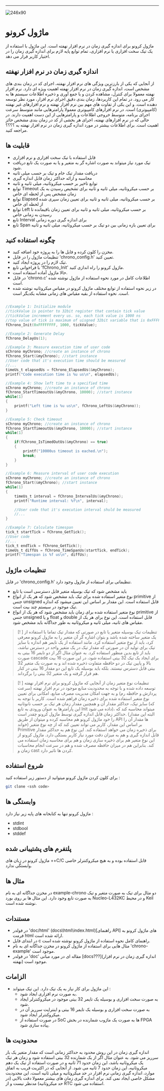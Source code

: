 ---

![246x90](Left%201.png)
# ماژول کرونو
ماژول کرونو برای اندازه گیری زمان در نرم افزار نهفته است. این ماژول با استفاده از یک تیک سخت افزاری یا نرم افزاری، تمام توابع پایه لازم برای اندازه گیری زمان را در اختیار کاربر قرار می دهد.
## اندازه گیری زمان در نرم افزار نهفته
از آنجایی که یکی از بارزترین ویژگی های نرم افزار نهفته، اجرای کد در زمان بندی های مشخص است، اندازه گیری زمان در نرم افزار نهفته اهمیت ویژه ای دارد.
 نرم افزار نهفته معمولا برای کنترل، مشاهده کردن و یا جمع آوری و ذخیره اطلاعات سیستم ها به کار می رود. در تمام این کاربردها، زمان بندی دقیق اجرای نرم افزار، مورد نظر توسعه دهنده است. و این یکی از تفاوت های مهم بین نرم افزار نهفته و نرم افزارهای غیر نهفته (کامپیوتری) است. در نرم افزارهای کامپیوتری معمولا پارامترهایی مانند متوسط سرعت اجرای برنامه، متوسط خروجی اطلاعات و پارامترهایی از این دست اهمیت دارند. در حالی که در نرم افزارهای نهفته، اجرای هر بخشی از کد در زمان بندی مشخص حائز اهمیت است. 
 برای اطلاعات بیشتر در مورد اندازه گیری زمان در نرم افزار نهفته به ؟؟؟؟ مراجعه کنید.

## قابلیت ها
- قابل استفاده با تیک سخت افزاری و نرم افزاری
- تیک مورد نیاز میتواند به صورت اشاره گر به متغیر و یا به صورت یک تابع دریافت شود.
- دریافت مقدار تیک خام و تیک بر حسب میلی ثانیه
- محاسبه و ارائه حداکثر زمان قابل اندازه گیری
- توابع تاخیر بر حسب میکروثانیه، میلی ثانیه و ثانیه
- توابع Timeout بر حسب میکروثانیه، میلی ثانیه و ثانیه برای تشخیص رسیدن به یک زمان مشخص پس از لحظه ای خاص
- توابع Elapsed بر حسب میکروثانیه، میلی ثانیه و ثانیه برای تعیین زمان سپری شده از لحظه ای خاص
- توابع Left بر حسب میکروثانیه، میلی ثانیه و ثانیه برای تعیین زمان باقیمانده تا رسیدن به زمانی خاص
- تابع Interval برای اندازه گیری دوره زمانی 
- تابع Span برای تعیین بازه زمانی بین دو تیک بر حسب میکروثانیه، میلی ثانیه و ثانیه 

## چگونه استفاده کنید
- مخزن را کلون کرده و فایل ها را به پروژه خود اضافه کنید.
- تنظیمات ماژول را در فایل 'chrono_config.h' تعیین کنید.
- تیک لازم را در پروژه ایجاد کنید.
- با فراخوانی تابع 'fChrono_Init' ماژول کرونو را راه اندازی کنید.
- حالا ماژول آماده استفاده است.
- در فایل 'chrono.c' اطلاعات کامل در مورد نحوه استفاده از ماژول نوشته شده است.
- در زیر نحوه استفاده از توابع مختلف ماژول کرونو  در مقیاس میکروثانیه نوشته شده است. نحوه استفاده از بقیه مقیاس های زمانی مشابه یکدیگر است.
```c

//Example 1: Initialize module
//tickValue is pointer to 32bit register that contain tick value
//tickValue increment every us. so, each tick value is 1000 ns
//top value of tick is maximum of uisgned 32bit variable that is 0xFFFFFFFF
fChrono_Init(0xFFFFFFFF, 1000, tickValue);

//Example 2: Generate Delay
fChrono_DelayUs(1);

//Example 3: Measure execution time of user code
sChrono myChrono; //create an instance of chrono
fChrono_Start(&myChrono); //start instance
//User code that it's execution time should be measured
//...
timeUs_t elapsedUs = fChrono_ElapsedUs(&myChrono);
printf("Code execution time is %u us\n", elapsedUs);

//Example 4: Show left time to a specified time
sChrono myChrono; //create an instance of chrono
fChrono_StartTimeoutUs(&myChrono, 10000); //start instance
while(1)
{
	printf("Left time is %u us\n", fChrono_LeftUs(&myChrono));
}

//Example 5: Check timeout
sChrono myChrono; //create an instance of chrono
fChrono_StartTimeoutUs(&myChrono, 10000); //start instance
while(1)
{
	if(fChrono_IsTimedOutUs(&myChrono) == true)
	{
		printf("10000us timeout is eached.\n");
		break;
	}
}

//Example 6: Measure interval of user code execution
sChrono myChrono; //create an instance of chrono
fChrono_Start(&myChrono); //start instance
while(1)
{
	timeUs_t interval = fChrono_IntervalUs(&myChrono);
    printf("Runtime interval: %f\n", interval);

	//User code that it's execution interval shuld be measured
	//...
}

//Example 7: Calculate timespan
tick_t startTick = fChrono_GetTick();
//User code
//...
tick_t endTick = fChrono_GetTick();
timeUs_t diffUs = fChrono_TimeSpanUs(startTick, endTick);
printf("Timespan is %f us\n", diffUs);

```

## تنظیمات ماژول
در فایل 'chrono_config.h' تنظیماتی برای استفاده از ماژول وجود دارد.
- باید مشخص شود که تیک بوسیله متغیر قابل دسترسی است یا تابع
- نوع متغیر استفاده شده برای تیک باید مشخص شود که هر یک از انواع primitive از جنس unsigned قابل استفاده است. این مقدار بر اساس این تعیین میشود که اندازه تیک موجود در سیستم چند بیت است.
- نوع متغیر استفاده شده برای زمان باید مشخص شود که هر یک از انواع primitive از جنس unsigned و یا float و double قابل استفاده است. این نوع برای هر یک از مقیاس های ثانیه، میلی ثانیه و میکروثانیه به طور جداگانه باید مشخص شود.

 >[! ] تنظیمات تیک بوسیله متغیر یا تابع
 > در صورتی که مقدار تیک تماما با استفاده از یک متغیر ساخته شده باشد و بتوان اشاره گر آن متغیر را به ماژول کرونو معرفی کرد، باید از نوع متغیر استفاده کرد. مانند استفاده از یک تایمر هم اندازه با سایز تیک برای تولید آن
 > در صورتی که مقدار تیک در یک متغیر واحد در دسترس نباشد، باید از تابع بدین منظور استفاده کرد. به عنوان مثال اگر از دو تایمر 16 بیتی به صورت cascade برای ایجاد یک تیک 32 بیتی استفاده شود، در این صورت 16 بیت بالا و پایین تیک در دو حافظه متفاوت ذخیره شده اند و به صورت یک متغیر 32 بیتی قابل دسترس نیستند. بلکه باید بوسیله یک تابع این دو مقدار 16 بیتی در کنار هم قرار گرفته و یک متغیر 32 بیتی را برگرداند. 


 >[! ] تنظیمات نوع متغیر زمان
 > از آنجایی که ماژول کرونو برای نرم افزار نهفته توسعه داده شده و با توجه به محدودیت منابع موجود در نرم افزار نهفته (سرعت پردازش و حافظه رم) و به جهت امکان مدیریت مصرف منابع، امکانی برای تعیین نوع متغیر استفاده شده برای ذخیره زمان فراهم شده است.
 > کاربر با توجه به سایز تیک، حداکثر مقدار آن و همچنین مقدار زمان هر تیک بر حسب نانوثانیه (که این پارامترها به عنوان ورودی به تابع Init داده می شود)، میتواند محاسبه کند که حداکثر زمان قابل اندازه گیری توسط ماژول کرونو چقدر است. (البته این مقدار را خود ماژول کرونو هم محاسبه کرده و میتوان از طریق API ها مقدار آن را خواند) بر اساس این مقدار، کاربر می تواند تعیین کند که از چه نوع متغیر Primitive برای ذخیره زمان می خواهد استفاده کند. این نوع هم به حداکثر مقدار قابل اندازه گیری و هم به میزان دقت مورد نیاز کاربر بستگی دارد. ماژول کرونو از این نوع متغیر هم برای ذخیره سازی زمان و هم برای محاسبه زمان استفاده می کند. بنابراین هم در میزان حافظه مصرف شده و هم در سرعت انجام محاسبات زمان و cast کردن ها تاثیر دارد.
## شروع استفاده
برای کلون کردن ماژول کرونو میتوانید از دستور زیر استفاده کنید : 
```bash
git clone <ssh code>
```
## وابستگی ها
ماژول کرونو تنها به کتابخانه های پایه زیر نیاز دارد : 
- stdint
- stdbool
- stddef
## پلتفرم های پشتیبانی شده
ماژول کرونو در زبان های ++C/C قابل استفاده بوده و به هیچ میکروکنترلر خاصی وابستگی ندارد.
## مثال ها
در مخزن جداگانه ای به نام example-chrono دو مثال برای تیک به صورت متغیر و تیک به صورت تابع وجود دارد. این مثال ها بر روی بورد Nucleo-L432KC و در محیط Keil نوشته شده است.
## مستندات
- در فولدر 'doc/html' (docs\html\index.html)[راهنمای API] های ماژول کرونو به فرمت html ارائه شده است.
- در ابتدای فایل c راهنمای کامل نحوه استفاده از ماژول کرونو نوشته شده است.
- مثال هایی برای استفاده از ماژول کرونو در مخزن جداگانه ای به نام 'chrono-example' موجود است.
- در فولدر 'doc' مقاله ای در مورد مبانی [docs\???](اندازه گیری زمان در نرم افزار نهفته) موجود است. 
## الزامات
- این ماژول برای کار نیاز به یک تیک دارد. این تیک میتواند : 
	- به صورت نرم افزاری ایجاد شود.
	- به صورت سخت افزاری و بوسیله یک تایمر 32 بیتی موجود در میکروکنترلر ایجاد شود.
	- به صورت سخت افزاری و بوسیله یک تایمر 16 بیتی و اینتراپت سرریز آن در میکروکنترلر ایجاد شود.
	- در صورت استفاده از SoC ها به صورت یک ماژوب شمارنده در بخش FPGA پیاده سازی شود.
## محدودیت ها
اندازه گیری زمان در این روش محدود به حداکثر زمانی است که مقدار متغیر یک بار سرریز می شود. به عنوان مثال اگر از یک شمارنده 32 بیتی استفاده شود و زمان هر تیک یک میکروثانیه باشد، این زمان حدود 71 ثانیه و در صورت استفاده از تیک  یک دهم میکروثانیه، این زمان حدود 7 ثانیه می شود. از آنجایی که در اکثریت قریب به اتفاق موارد، اندازه گیری زمانی نرم افزار در حد میکروثانیه و میلی ثانیه است، این محدودیت مشکل خاصی ایجاد نمی کند. برای اندازه گیری زمان های بیشتر معمولا دقت بالایی (در حد میکروثانیه) مدنظر نیست و از RTC استفاده می شود.



